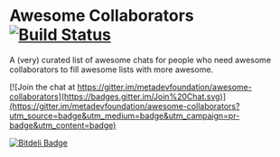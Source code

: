 # Awesome Collaborators [![Build Status](https://travis-ci.org/avelino/awesome-go.svg?branch=master)](https://travis-ci.org/avelino/awesome-go)

A (very) curated list of awesome chats for people who need awesome collaborators to fill awesome lists with more awesome.


[![Join the chat at https://gitter.im/metadevfoundation/awesome-collaborators](https://badges.gitter.im/Join%20Chat.svg)](https://gitter.im/metadevfoundation/awesome-collaborators?utm_source=badge&utm_medium=badge&utm_campaign=pr-badge&utm_content=badge)


[![Bitdeli Badge](https://d2weczhvl823v0.cloudfront.net/metadevfoundation/awesome-collaborators/trend.png)](https://bitdeli.com/free "Bitdeli Badge")

